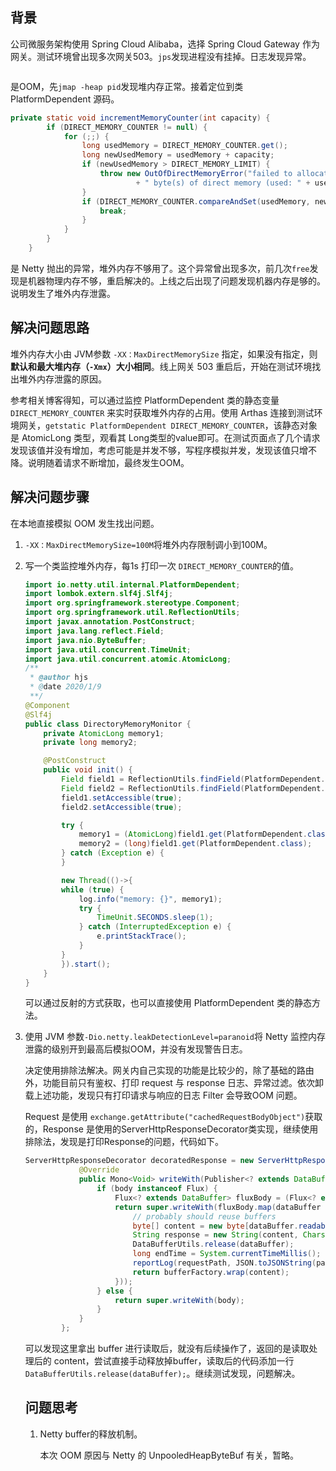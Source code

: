 ## 背景

公司微服务架构使用 Spring Cloud Alibaba，选择 Spring Cloud Gateway 作为网关。测试环境曾出现多次网关503。```jps```发现进程没有挂掉。日志发现异常。

```

```

是OOM，先```jmap -heap pid```发现堆内存正常。接着定位到类 PlatformDependent 源码。

```java
private static void incrementMemoryCounter(int capacity) {
        if (DIRECT_MEMORY_COUNTER != null) {
            for (;;) {
                long usedMemory = DIRECT_MEMORY_COUNTER.get();
                long newUsedMemory = usedMemory + capacity;
                if (newUsedMemory > DIRECT_MEMORY_LIMIT) {
                    throw new OutOfDirectMemoryError("failed to allocate " + capacity
                            + " byte(s) of direct memory (used: " + usedMemory + ", max: " + DIRECT_MEMORY_LIMIT + ')');
                }
                if (DIRECT_MEMORY_COUNTER.compareAndSet(usedMemory, newUsedMemory)) {
                    break;
                }
            }
        }
    }
```

是 Netty 抛出的异常，堆外内存不够用了。这个异常曾出现多次，前几次```free```发现是机器物理内存不够，重启解决的。上线之后出现了问题发现机器内存是够的。说明发生了堆外内存泄露。

## 解决问题思路

堆外内存大小由 JVM参数 ```-XX：MaxDirectMemorySize``` 指定，如果没有指定，则**默认和最大堆内存（```-Xmx```）大小相同**。线上网关 503 重启后，开始在测试环境找出堆外内存泄露的原因。

参考相关博客得知，可以通过监控 PlatformDependent 类的静态变量 ```DIRECT_MEMORY_COUNTER``` 来实时获取堆外内存的占用。使用 Arthas 连接到测试环境网关，```getstatic PlatformDependent DIRECT_MEMORY_COUNTER```，该静态对象是 AtomicLong 类型，观看其 Long类型的value即可。在测试页面点了几个请求发现该值并没有增加，考虑可能是并发不够，写程序模拟并发，发现该值只增不降。说明随着请求不断增加，最终发生OOM。

## 解决问题步骤

在本地直接模拟 OOM 发生找出问题。

1. ```-XX：MaxDirectMemorySize=100M```将堆外内存限制调小到100M。

2. 写一个类监控堆外内存，每1s 打印一次 ```DIRECT_MEMORY_COUNTER```的值。

   ```java
   import io.netty.util.internal.PlatformDependent;
   import lombok.extern.slf4j.Slf4j;
   import org.springframework.stereotype.Component;
   import org.springframework.util.ReflectionUtils;
   import javax.annotation.PostConstruct;
   import java.lang.reflect.Field;
   import java.nio.ByteBuffer;
   import java.util.concurrent.TimeUnit;
   import java.util.concurrent.atomic.AtomicLong;
   /**
    * @author hjs
    * @date 2020/1/9
    **/
   @Component
   @Slf4j
   public class DirectoryMemoryMonitor {
       private AtomicLong memory1;
       private long memory2;
   
       @PostConstruct
       public void init() {
           Field field1 = ReflectionUtils.findField(PlatformDependent.class, "DIRECT_MEMORY_COUNTER");
           Field field2 = ReflectionUtils.findField(PlatformDependent.class, "DIRECT_MEMORY_LIMIT");
           field1.setAccessible(true);
           field2.setAccessible(true);
   
           try {
               memory1 = (AtomicLong)field1.get(PlatformDependent.class);
               memory2 = (long)field1.get(PlatformDependent.class);
           } catch (Exception e) {
           }
   
           new Thread(()->{
           while (true) {
               log.info("memory: {}", memory1);
               try {
                   TimeUnit.SECONDS.sleep(1);
               } catch (InterruptedException e) {
                   e.printStackTrace();
               }
           }
           }).start();
       }
   }
   ```

   可以通过反射的方式获取，也可以直接使用 PlatformDependent 类的静态方法。

3. 使用 JVM 参数```-Dio.netty.leakDetectionLevel=paranoid```将 Netty 监控内存泄露的级别开到最高后模拟OOM，并没有发现警告日志。

   决定使用排除法解决。网关内自己实现的功能是比较少的，除了基础的路由外，功能目前只有鉴权、打印 request 与 response 日志、异常过滤。依次卸载上述功能，发现只有打印请求与响应的日志 Filter 会导致OOM 问题。

   Request 是使用 ```exchange.getAttribute("cachedRequestBodyObject")```获取的，Response 是使用的ServerHttpResponseDecorator类实现，继续使用排除法，发现是打印Response的问题，代码如下。

   ```java
   ServerHttpResponseDecorator decoratedResponse = new ServerHttpResponseDecorator(response) {
               @Override
               public Mono<Void> writeWith(Publisher<? extends DataBuffer> body) {
                   if (body instanceof Flux) {
                       Flux<? extends DataBuffer> fluxBody = (Flux<? extends DataBuffer>) body;
                       return super.writeWith(fluxBody.map(dataBuffer -> {
                           // probably should reuse buffers
                           byte[] content = new byte[dataBuffer.readableByteCount()];
                           String response = new String(content, Charset.forName("UTF-8"));
                           DataBufferUtils.release(dataBuffer);
                           long endTime = System.currentTimeMillis();
                           reportLog(requestPath, JSON.toJSONString(param), remoteAddress, startTime, endTime, response, userAgent, deviceType, appVersion, mid, null, null, null);
                           return bufferFactory.wrap(content);
                       }));
                   } else {
                       return super.writeWith(body);
                   }
               }
           };
   ```

   可以发现这里拿出 buffer 进行读取后，就没有后续操作了，返回的是读取处理后的 content，尝试直接手动释放掉buffer，读取后的代码添加一行 ```DataBufferUtils.release(dataBuffer);```。继续测试发现，问题解决。

   ## 问题思考

   1. Netty buffer的释放机制。

      本次 OOM 原因与 Netty 的 UnpooledHeapByteBuf 有关，暂略。
